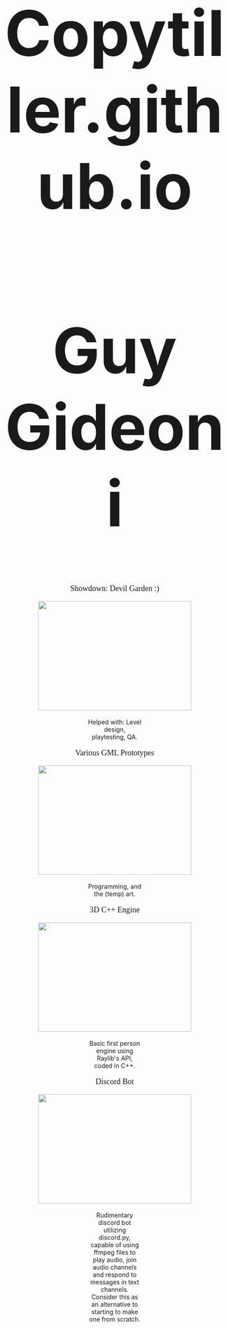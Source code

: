 # Copytiller.github.io
<!DOCTYPE html>
<html>
<head>
<style>
h1 {text-align: center; font-size: 144px;}
p {text-align: center; font-size: 18px; font-weight: 500; font-family: comicsans;}
div {text-align: center; max-width: 25%;   position: relative; margin:0 auto;}

body {
  background-image: url('https://i.gyazo.com/de379ed4464de4a1cb51a92de2344909.png');
}
</style>
</head>
<body>

<h1>Guy Gideoni</h1>

<p><h_bold>Showdown: Devil Garden :)</h_bold></p>
<p><a href="https://omrii.itch.io/shhttpsitchiojamagdg-demo-day-14">
<img src="https://omriiii.github.io/res/graphics/sdg-thumb.gif" width="350" height="250"/></a></p>
<div>Helped with: Level design, playtesting, QA.</div>

<p>Various GML Prototypes</p>
<p><a href="https://github.com/Copytiller/prototypes" >
<img src="https://i.gyazo.com/8f3f4cd89fdfc32899fe57d80f6a3369.gif" width="350" height="250"></a></p>
<div>Programming, and the (temp) art.</div>

<p>3D C++ Engine</p>
<p><a href="https://github.com/Copytiller/3d_engine">
<img src="https://i.gyazo.com/2373dee4d24a2f3efac1f9c7b7133af6.gif" width="350" height="250"></a></p>
<div>Basic first person engine using Raylib's API, coded in C++.</div>

<p>Discord Bot</p>
<p><a href="https://github.com/Copytiller/spookykabuki" >
<img src="https://i.gyazo.com/2d56ee92b6d36d2447ea615c3c5b8870.png" width="350" height="250"></a></p>
<w1><div>Rudimentary discord bot utilizing discord.py, capable of using ffmpeg files to play audio, join audio channels and respond to messages in text channels. Consider this as an alternative to starting to make one from scratch.</div> </w1>



</body>
</html>
